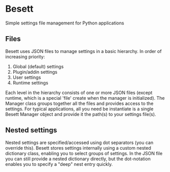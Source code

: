 # Besett
Simple settings file management for Python applications

## Files

Besett uses JSON files to manage settings in a basic hierarchy.  In order of increasing priority:

  1.  Global (default) settings
  2.  Plugin/addin settings
  3.  User settings
  4.  Runtime settings

Each level in the hierarchy consists of one or more JSON files (except runtime, which is a special 'file' create when the manager is initialized).  The Manager class groups together all the files and provides access to the settings.  For typical applications, all you need be instantiate is a single Besett Manager object and provide it the path(s) to your settings file(s).

## Nested settings

Nested settings are specified/accessed using dot separators (you can override this).  Besett stores settings internally using a custom nested dictionary class, enabling you to select groups of settings.  In the JSON file you can still provide a nested dictionary directly, but the dot-notation enables you to specify a "deep" nest entry quickly.
